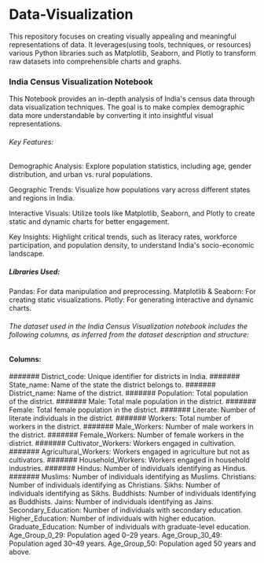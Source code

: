 # Data-Visualization
This repository focuses on creating visually appealing and meaningful representations of data. It leverages(using tools, techniques, or resources) various Python libraries such as Matplotlib, Seaborn, and Plotly to transform raw datasets into comprehensible charts and graphs.

### India Census Visualization Notebook
This Notebook provides an in-depth analysis of India's census data through data visualization techniques. The goal is to make complex demographic data more understandable by converting it into insightful visual representations.
###### Key Features:
Demographic Analysis:
Explore population statistics, including age, gender distribution, and urban vs. rural populations.

Geographic Trends:
Visualize how populations vary across different states and regions in India.

Interactive Visuals:
Utilize tools like Matplotlib, Seaborn, and Plotly to create static and dynamic charts for better engagement.

Key Insights:
Highlight critical trends, such as literacy rates, workforce participation, and population density, to understand India's socio-economic landscape.

##### Libraries Used:
Pandas: For data manipulation and preprocessing.
Matplotlib & Seaborn: For creating static visualizations.
Plotly: For generating interactive and dynamic charts.

###### The dataset used in the India Census Visualization notebook includes the following columns, as inferred from the dataset description and structure:

#### Columns:
####### District_code: Unique identifier for districts in India.
####### State_name: Name of the state the district belongs to.
####### District_name: Name of the district.
####### Population: Total population of the district.
####### Male: Total male population in the district.
####### Female: Total female population in the district.
####### Literate: Number of literate individuals in the district.
####### Workers: Total number of workers in the district.
####### Male_Workers: Number of male workers in the district.
####### Female_Workers: Number of female workers in the district.
####### Cultivator_Workers: Workers engaged in cultivation.
####### Agricultural_Workers: Workers engaged in agriculture but not as cultivators.
####### Household_Workers: Workers engaged in household industries.
####### Hindus: Number of individuals identifying as Hindus.
####### Muslims: Number of individuals identifying as Muslims.
Christians: Number of individuals identifying as Christians.
Sikhs: Number of individuals identifying as Sikhs.
Buddhists: Number of individuals identifying as Buddhists.
Jains: Number of individuals identifying as Jains.
Secondary_Education: Number of individuals with secondary education.
Higher_Education: Number of individuals with higher education.
Graduate_Education: Number of individuals with graduate-level education.
Age_Group_0_29: Population aged 0–29 years.
Age_Group_30_49: Population aged 30–49 years.
Age_Group_50: Population aged 50 years and above.
